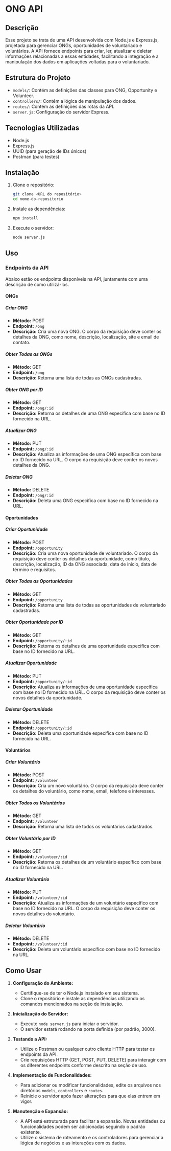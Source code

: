 # ONG API

## Descrição

Esse projeto se trata de uma API desenvolvida com Node.js e Express.js, projetada para gerenciar ONGs, oportunidades de voluntariado e voluntários. A API fornece endpoints para criar, ler, atualizar e deletar informações relacionadas a essas entidades, facilitando a integração e a manipulação dos dados em aplicações voltadas para o voluntariado.

## Estrutura do Projeto

- `models/`: Contém as definições das classes para ONG, Opportunity e Volunteer.
- `controllers/`: Contém a lógica de manipulação dos dados.
- `routes/`: Contém as definições das rotas da API.
- `server.js`: Configuração do servidor Express.

## Tecnologias Utilizadas

- Node.js
- Express.js
- UUID (para geração de IDs únicos)
- Postman (para testes)

## Instalação

1. Clone o repositório:
    ```bash
    git clone <URL do repositório>
    cd nome-do-repositorio
    ```

2. Instale as dependências:
    ```bash
    npm install
    ```

3. Execute o servidor:
    ```bash
    node server.js
    ```

## Uso

### Endpoints da API

Abaixo estão os endpoints disponíveis na API, juntamente com uma descrição de como utilizá-los.

#### ONGs

##### Criar ONG
- **Método:** POST
- **Endpoint:** `/ong`
- **Descrição:** Cria uma nova ONG. O corpo da requisição deve conter os detalhes da ONG, como nome, descrição, localização, site e email de contato.

##### Obter Todas as ONGs
- **Método:** GET
- **Endpoint:** `/ong`
- **Descrição:** Retorna uma lista de todas as ONGs cadastradas.

##### Obter ONG por ID
- **Método:** GET
- **Endpoint:** `/ong/:id`
- **Descrição:** Retorna os detalhes de uma ONG específica com base no ID fornecido na URL.

##### Atualizar ONG
- **Método:** PUT
- **Endpoint:** `/ong/:id`
- **Descrição:** Atualiza as informações de uma ONG específica com base no ID fornecido na URL. O corpo da requisição deve conter os novos detalhes da ONG.

##### Deletar ONG
- **Método:** DELETE
- **Endpoint:** `/ong/:id`
- **Descrição:** Deleta uma ONG específica com base no ID fornecido na URL.

#### Oportunidades

##### Criar Oportunidade
- **Método:** POST
- **Endpoint:** `/opportunity`
- **Descrição:** Cria uma nova oportunidade de voluntariado. O corpo da requisição deve conter os detalhes da oportunidade, como título, descrição, localização, ID da ONG associada, data de início, data de término e requisitos.

##### Obter Todas as Oportunidades
- **Método:** GET
- **Endpoint:** `/opportunity`
- **Descrição:** Retorna uma lista de todas as oportunidades de voluntariado cadastradas.

##### Obter Oportunidade por ID
- **Método:** GET
- **Endpoint:** `/opportunity/:id`
- **Descrição:** Retorna os detalhes de uma oportunidade específica com base no ID fornecido na URL.

##### Atualizar Oportunidade
- **Método:** PUT
- **Endpoint:** `/opportunity/:id`
- **Descrição:** Atualiza as informações de uma oportunidade específica com base no ID fornecido na URL. O corpo da requisição deve conter os novos detalhes da oportunidade.

##### Deletar Oportunidade
- **Método:** DELETE
- **Endpoint:** `/opportunity/:id`
- **Descrição:** Deleta uma oportunidade específica com base no ID fornecido na URL.

#### Voluntários

##### Criar Voluntário
- **Método:** POST
- **Endpoint:** `/volunteer`
- **Descrição:** Cria um novo voluntário. O corpo da requisição deve conter os detalhes do voluntário, como nome, email, telefone e interesses.

##### Obter Todos os Voluntários
- **Método:** GET
- **Endpoint:** `/volunteer`
- **Descrição:** Retorna uma lista de todos os voluntários cadastrados.

##### Obter Voluntário por ID
- **Método:** GET
- **Endpoint:** `/volunteer/:id`
- **Descrição:** Retorna os detalhes de um voluntário específico com base no ID fornecido na URL.

##### Atualizar Voluntário
- **Método:** PUT
- **Endpoint:** `/volunteer/:id`
- **Descrição:** Atualiza as informações de um voluntário específico com base no ID fornecido na URL. O corpo da requisição deve conter os novos detalhes do voluntário.

##### Deletar Voluntário
- **Método:** DELETE
- **Endpoint:** `/volunteer/:id`
- **Descrição:** Deleta um voluntário específico com base no ID fornecido na URL.

## Como Usar

1. **Configuração do Ambiente:**
   - Certifique-se de ter o Node.js instalado em seu sistema.
   - Clone o repositório e instale as dependências utilizando os comandos mencionados na seção de instalação.

2. **Inicialização do Servidor:**
   - Execute `node server.js` para iniciar o servidor.
   - O servidor estará rodando na porta definida (por padrão, 3000).

3. **Testando a API:**
   - Utilize o Postman ou qualquer outro cliente HTTP para testar os endpoints da API.
   - Crie requisições HTTP (GET, POST, PUT, DELETE) para interagir com os diferentes endpoints conforme descrito na seção de uso.

4. **Implementação de Funcionalidades:**
   - Para adicionar ou modificar funcionalidades, edite os arquivos nos diretórios `models`, `controllers` e `routes`.
   - Reinicie o servidor após fazer alterações para que elas entrem em vigor.

5. **Manutenção e Expansão:**
   - A API está estruturada para facilitar a expansão. Novas entidades ou funcionalidades podem ser adicionadas seguindo o padrão existente.
   - Utilize o sistema de roteamento e os controladores para gerenciar a lógica de negócios e as interações com os dados.

